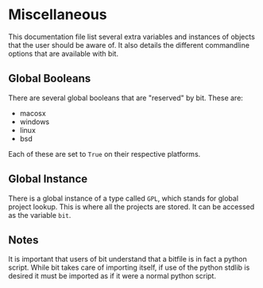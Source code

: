Miscellaneous
=============

This documentation file list several extra variables and instances of objects that the user should be aware of. It also details the different commandline options that are available with bit.

Global Booleans
---------------

There are several global booleans that are "reserved" by bit. These are:  

 * macosx
 * windows
 * linux
 * bsd

Each of these are set to `True` on their respective platforms.

Global Instance
---------------

There is a global instance of a type called `GPL`, which stands for global project lookup. This is where all the projects are stored. It can be accessed as the variable `bit`.

Notes
-----

It is important that users of bit understand that a bitfile is in fact a python script. While bit takes care of importing itself, if use of the python stdlib is desired it must be imported as if it were a normal python script.

